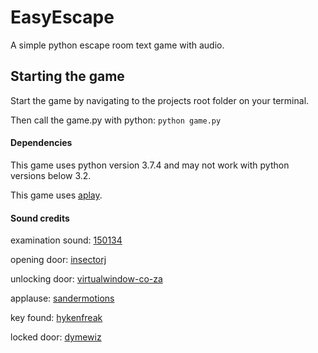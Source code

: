 # EasyEscape
A simple python escape room text game with audio.

## Starting the game
Start the game by navigating to the projects root folder on your terminal.

Then call the game.py with python:
`python game.py`


#### Dependencies
This game uses python version 3.7.4 and may not work with python versions below 3.2.

This game uses [aplay](https://linux.die.net/man/1/aplay).

#### Sound credits
examination sound: [150134](https://freesound.org/people/150134/)

opening door: [insectorj](https://freesound.org/people/InspectorJ/)

unlocking door: [virtualwindow-co-za](https://freesound.org/people/170048@virtualwindow.co.za/)

applause: [sandermotions](https://freesound.org/people/Sandermotions/)

key found: [hykenfreak](https://freesound.org/people/hykenfreak/)

locked door: [dymewiz](https://freesound.org/people/Dymewiz/)
